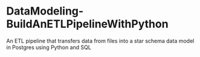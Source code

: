 # DataModeling-BuildAnETLPipelineWithPython
An ETL pipeline that transfers data from files into a star schema data model in Postgres using Python and SQL 
